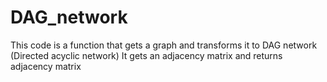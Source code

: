 # DAG_network
This code is a function that gets a graph and transforms it to DAG network (Directed acyclic network)
It gets an adjacency matrix and returns adjacency matrix
